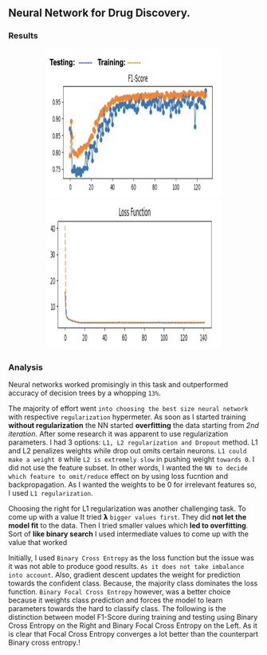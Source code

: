 ## Neural Network for Drug Discovery.

 ### Results
<p align="center">
    <img height="300px" src="Screenshot 2022-10-10 at 10.15.49 PM.png" width="350px"/>
    
<img height="300" src="Screenshot 2022-10-10 at 10.26.54 PM.png" width="350"/>  
</p>

 ### Analysis

Neural networks worked promisingly in this task and outperformed accuracy of decision
trees by a whopping `13%`. 

The majority of effort went `into choosing the best size neural network` with respective `regularization` hypermeter. 
As soon as I started training **without regularization** the NN started **overfitting** the data starting from _2nd iteration_. After some research it was apparent to use regularization parameters. I had 3 options: `L1, L2 regularization and Dropout` method. L1 and L2 penalizes weights while drop out omits certain neurons. `L1 could make a weight 0` while `L2 is extremely slow` in pushing weight `towards 0`. I did not use the feature subset. In other words, I wanted the `NN to decide which feature to omit/reduce` effect on by using loss fucntion and backpropagation. As I wanted the weights to be 0 for irrelevant features so, I used `L1 regularization`.

Choosing the right for L1 regularization was another challenging task. To come up with a value It tried 𝝺
`bigger values first`. They did **not let the model fit** to the data. Then I tried smaller values which **led to overfitting**. Sort of **like binary search** I used intermediate values to come up with the value that worked

Initially, I used `Binary Cross Entropy` as the loss function but the issue was it was not able to produce good results. 
`As it does not take imbalance into account`. Also, gradient descent updates the weight for prediction towards the confident class. Because, the majority class dominates the loss function. `Binary Focal Cross Entropy` however, was a better choice because it weights class prediction and forces the model to learn parameters towards the hard to classify class. The following is the distinction between model F1-Score during training and testing using Binary Cross Entropy on the Right and Binary Focal Cross Entropy on the Left. As it is clear that Focal Cross Entropy converges a lot better than the counterpart Binary cross entropy.!

